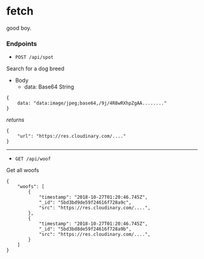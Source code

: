 # fetch

good boy.

### Endpoints

- `POST /api/spot`

Search for a dog breed

- Body
  - data: Base64 String

```
{
    data: "data:image/jpeg;base64,/9j/4R8wRXhpZgAA........"
}
```

_returns_

```
{
    "url": "https://res.cloudinary.com/...."
}
```

---

- `GET /api/woof`

Get all woofs

```
{
    "woofs": [
        {
            "timestamp": "2018-10-27T01:20:46.745Z",
            "_id": "5bd3bd9de59f24616f728a9c",
            "src": "https://res.cloudinary.com/....",
        },
        {
            "timestamp": "2018-10-27T01:20:46.745Z",
            "_id": "5bd3bd8de59f24616f728a9b",
            "src": "https://res.cloudinary.com/....",
        }
    ]
}
```
